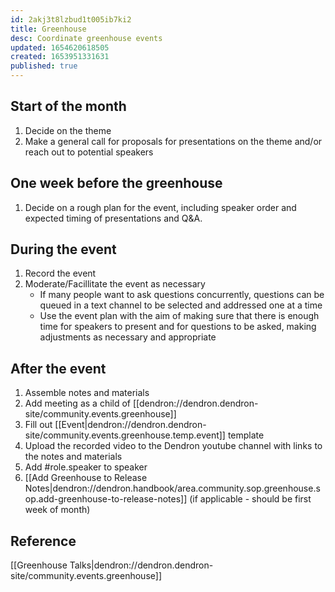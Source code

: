 ```yaml
---
id: 2akj3t8lzbud1t005ib7ki2
title: Greenhouse
desc: Coordinate greenhouse events
updated: 1654620618505
created: 1653951331631
published: true
---
```


## Start of the month
1. Decide on the theme
1. Make a general call for proposals for presentations on the theme and/or reach out to potential speakers

## One week before the greenhouse
1. Decide on a rough plan for the event, including speaker order and expected timing of presentations and Q&A.

## During the event
1. Record the event
1. Moderate/Facillitate the event as necessary
    * If many people want to ask questions concurrently, questions can be queued in a text channel to be selected and addressed one at a time
    * Use the event plan with the aim of making sure that there is enough time for speakers to present and for questions to be asked, making adjustments as necessary and appropriate

## After the event
1. Assemble notes and materials
1. Add meeting as a child of [[dendron://dendron.dendron-site/community.events.greenhouse]]
1. Fill out [[Event|dendron://dendron.dendron-site/community.events.greenhouse.temp.event]] template
1. Upload the recorded video to the Dendron youtube channel with links to the notes and materials 
1. Add #role.speaker to speaker
1. [[Add Greenhouse to Release Notes|dendron://dendron.handbook/area.community.sop.greenhouse.sop.add-greenhouse-to-release-notes]] (if applicable - should be first week of month) 


## Reference
[[Greenhouse Talks|dendron://dendron.dendron-site/community.events.greenhouse]]
